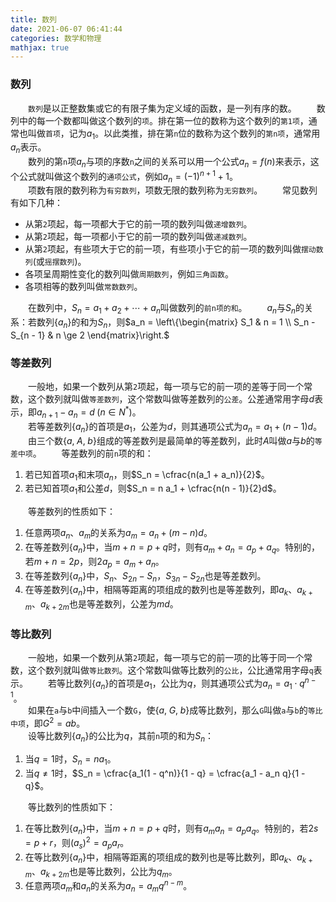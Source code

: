 ```yaml
---
title: 数列
date: 2021-06-07 06:41:44
categories: 数学和物理
mathjax: true
---
```

### 数列

&emsp;&emsp;`数列`是以正整数集或它的有限子集为定义域的函数，是一列有序的数。<!--more-->
&emsp;&emsp;数列中的每一个数都叫做这个数列的`项`。排在第一位的数称为这个数列的`第1项`，通常也叫做`首项`，记为$a_1$。以此类推，排在第`n`位的数称为这个数列的`第n项`，通常用$a_n$表示。<br>
&emsp;&emsp;数列的第`n`项$a_n$与项的序数`n`之间的关系可以用一个公式$a_n = f(n)$来表示，这个公式就叫做这个数列的`通项公式`，例如$a_n = (-1)^{n + 1} + 1$。<br>
&emsp;&emsp;项数有限的数列称为`有穷数列`，项数无限的数列称为`无穷数列`。
&emsp;&emsp;常见数列有如下几种：

- 从第`2`项起，每一项都大于它的前一项的数列叫做`递增数列`。
- 从第`2`项起，每一项都小于它的前一项的数列叫做`递减数列`。
- 从第`2`项起，有些项大于它的前一项，有些项小于它的前一项的数列叫做`摆动数列`(或`摇摆数列`)。
- 各项呈周期性变化的数列叫做`周期数列`，例如`三角函数`。
- 各项相等的数列叫做`常数数列`。

&emsp;&emsp;在数列中，$S_n = a_1 + a_2 + \cdots + a_n$叫做数列的`前n项的和`。
&emsp;&emsp;$a_n$与$S_n$的关系：若数列$\{a_n\}$的和为$S_n$，则$a_n = \left\{\begin{matrix} S_1 & n = 1 \\ S_n - S_{n - 1} & n \ge 2 \end{matrix}\right.$

### 等差数列

&emsp;&emsp;一般地，如果一个数列从第`2`项起，每一项与它的前一项的差等于同一个常数，这个数列就叫做`等差数列`，这个常数叫做等差数列的`公差`。公差通常用字母$d$表示，即$a_{n + 1} - a_{n} = d \; (n \in N^*)$。<br>
&emsp;&emsp;若等差数列$\{a_n\}$的首项是$a_1$，公差为$d$，则其通项公式为$a_n = a_1 + (n-1)d$。<br>
&emsp;&emsp;由三个数$\{a, \; A, \; b\}$组成的等差数列是最简单的等差数列，此时$A$叫做$a$与$b$的`等差中项`。
&emsp;&emsp;等差数列的前`n`项的和：

1. 若已知首项$a_1$和末项$a_n$，则$S_n = \cfrac{n(a_1 + a_n)}{2}$。
2. 若已知首项$a_1$和公差$d$，则$S_n = n a_1 + \cfrac{n(n - 1)}{2}d$。

&emsp;&emsp;等差数列的性质如下：

1. 任意两项$a_n$、$a_m$的关系为$a_m = a_n + (m - n)d$。
2. 在等差数列$\{a_n\}$中，当$m + n = p + q$时，则有$a_m + a_n = a_p + a_q$。特别的，若$m + n = 2p$，则$2a_p = a_m + a_n$。
3. 在等差数列$\{a_n\}$中，$S_n$、$S_{2n} - S_{n}$，$S_{3n} - S_{2n}$也是等差数列。
4. 在等差数列$\{a_n\}$中，相隔等距离的项组成的数列也是等差数列，即$a_k$、$a_{k + m}$、$a_{k + 2m}$也是等差数列，公差为$md$。

### 等比数列

&emsp;&emsp;一般地，如果一个数列从第`2`项起，每一项与它的前一项的比等于同一个常数，这个数列就叫做`等比数列`。这个常数叫做等比数列的`公比`，公比通常用字母`q`表示。
&emsp;&emsp;若等比数列$\{a_n\}$的首项是$a_1$，公比为$q$，则其通项公式为$a_n = a_1 \cdot q^{n - 1}$。<br>
&emsp;&emsp;如果在`a`与`b`中间插入一个数`G`，使$\{a, \; G, \; b\}$成等比数列，那么`G`叫做`a`与`b`的`等比中项`，即$G^2 = ab$。<br>
&emsp;&emsp;设等比数列$\{a_n\}$的公比为$q$，其前`n`项的和为$S_n$：

1. 当$q = 1$时，$S_n = na_1$。
2. 当$q \neq 1$时，$S_n = \cfrac{a_1(1 - q^n)}{1 - q} = \cfrac{a_1 - a_n q}{1 - q}$。

&emsp;&emsp;等比数列的性质如下：

1. 在等比数列$\{a_n\}$中，当$m + n = p + q$时，则有$a_m a_n = a_p a_q$。特别的，若$2s = p + r$，则$(a_s)^2 = a_p a_r$。
2. 在等比数列$\{a_n\}$中，相隔等距离的项组成的数列也是等比数列，即$a_k$、$a_{k + m}$、$a_{k + 2m}$也是等比数列，公比为$q_m$。
3. 任意两项$a_m$和$a_n$的关系为$a_n = a_m q^{n - m}$。
